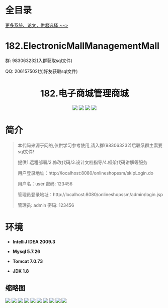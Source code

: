 # 全目录

[更多系统、论文，供君选择 ~~>](https://www.bitwise.net.cn)

# 182.ElectronicMallManagementMall

<p>群: 983063232(入群获取sql文件)</p>
<p>QQ: 206157502(加好友获取sql文件)</p>

<p><h1 align="center">182.电子商城管理商城</h1></p>


<p align="center">
	<img src="https://img.shields.io/badge/jdk-1.8-orange.svg"/>
    <img src="https://img.shields.io/badge/spring-5.x-lightgrey.svg"/>
    <img src="https://img.shields.io/badge/springmvc-3.x-blue.svg"/>
    <img src="https://img.shields.io/badge/mybatis-5.x-yellow.svg"/>
</p>

# 简介


> 本代码来源于网络,仅供学习参考使用,请入群(983063232)后联系群主索要sql文件!
>
> 提供1.远程部署/2.修改代码/3.设计文档指导/4.框架代码讲解等服务
>
> 用户登录地址：http://localhost:8080/onlineshopssm/skipLogin.do
>
> 用户名：user   密码: 123456
>
> 管理员登录地址：http://localhost:8080/onlineshopssm/admin/login.jsp
>
> 管理员: admin   密码: 123456
>

# 环境

- <b>IntelliJ IDEA 2009.3</b>

- <b>Mysql 5.7.26</b>

- <b>Tomcat 7.0.73</b>

- <b>JDK 1.8</b>




## 缩略图

![](https://bitwise.oss-cn-heyuan.aliyuncs.com/2024/9/10/34395697-3f68-493c-bf02-9bdbc5deede9.png)
![](https://bitwise.oss-cn-heyuan.aliyuncs.com/2024/9/10/b91e7889-3d14-4144-903d-1ebb17094ebb.png)
![](https://bitwise.oss-cn-heyuan.aliyuncs.com/2024/9/10/ee378722-e1aa-494a-938f-3ed82c3f6a05.png)
![](https://bitwise.oss-cn-heyuan.aliyuncs.com/2024/9/10/05b248ae-69f4-471d-b4aa-6ce8b7d665de.png)
![](https://bitwise.oss-cn-heyuan.aliyuncs.com/2024/9/10/b110b560-48fb-468f-82d5-336fa4493d58.png)
![](https://bitwise.oss-cn-heyuan.aliyuncs.com/2024/9/10/e7bcaffe-ca12-4a25-a522-25a412f03da7.png)
![](https://bitwise.oss-cn-heyuan.aliyuncs.com/2024/9/10/85d6233a-c4e0-4035-9292-7cc72c39d676.png)
![](https://bitwise.oss-cn-heyuan.aliyuncs.com/2024/9/10/2b0faf52-9cf8-4798-9dd2-66a583b80f84.png)
![](https://bitwise.oss-cn-heyuan.aliyuncs.com/2024/9/10/c2a691d6-c0f2-4df6-8778-44a23907438f.png)
![](https://bitwise.oss-cn-heyuan.aliyuncs.com/2024/9/10/9471423a-1e71-47ea-bff4-2d40b97e8ee1.png)


